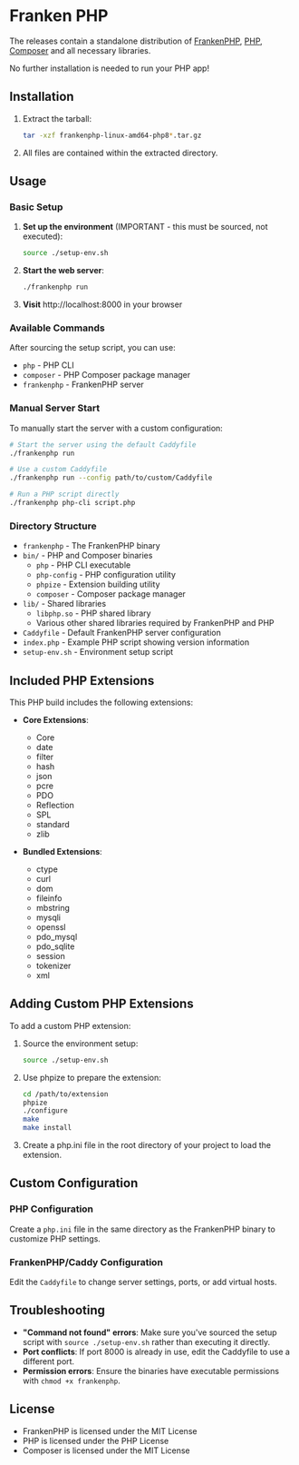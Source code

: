 # Franken PHP

The releases contain a standalone distribution of [FrankenPHP](https://frankenphp.dev/), [PHP](https://www.php.net/), [Composer](https://getcomposer.org/) and all necessary libraries. 

No further installation is needed to run your PHP app!

## Installation

1. Extract the tarball:
   ```bash
   tar -xzf frankenphp-linux-amd64-php8*.tar.gz
   ```

2. All files are contained within the extracted directory.

## Usage

### Basic Setup

1. **Set up the environment** (IMPORTANT - this must be sourced, not executed):
   ```bash
   source ./setup-env.sh
   ```

2. **Start the web server**:
   ```bash
   ./frankenphp run
   ```

3. **Visit** http://localhost:8000 in your browser

### Available Commands

After sourcing the setup script, you can use:
- `php` - PHP CLI
- `composer` - PHP Composer package manager
- `frankenphp` - FrankenPHP server

### Manual Server Start

To manually start the server with a custom configuration:

```bash
# Start the server using the default Caddyfile
./frankenphp run

# Use a custom Caddyfile
./frankenphp run --config path/to/custom/Caddyfile

# Run a PHP script directly
./frankenphp php-cli script.php
```

### Directory Structure

- `frankenphp` - The FrankenPHP binary
- `bin/` - PHP and Composer binaries
    - `php` - PHP CLI executable
    - `php-config` - PHP configuration utility
    - `phpize` - Extension building utility
    - `composer` - Composer package manager
- `lib/` - Shared libraries
    - `libphp.so` - PHP shared library
    - Various other shared libraries required by FrankenPHP and PHP
- `Caddyfile` - Default FrankenPHP server configuration
- `index.php` - Example PHP script showing version information
- `setup-env.sh` - Environment setup script

## Included PHP Extensions

This PHP build includes the following extensions:

- **Core Extensions**:
    - Core
    - date
    - filter
    - hash
    - json
    - pcre
    - PDO
    - Reflection
    - SPL
    - standard
    - zlib

- **Bundled Extensions**:
    - ctype
    - curl
    - dom
    - fileinfo
    - mbstring
    - mysqli
    - openssl
    - pdo_mysql
    - pdo_sqlite
    - session
    - tokenizer
    - xml

## Adding Custom PHP Extensions

To add a custom PHP extension:

1. Source the environment setup:
   ```bash
   source ./setup-env.sh
   ```

2. Use phpize to prepare the extension:
   ```bash
   cd /path/to/extension
   phpize
   ./configure
   make
   make install
   ```

3. Create a php.ini file in the root directory of your project to load the extension.

## Custom Configuration

### PHP Configuration

Create a `php.ini` file in the same directory as the FrankenPHP binary to customize PHP settings.

### FrankenPHP/Caddy Configuration

Edit the `Caddyfile` to change server settings, ports, or add virtual hosts.

## Troubleshooting

- **"Command not found" errors**: Make sure you've sourced the setup script with `source ./setup-env.sh` rather than executing it directly.
- **Port conflicts**: If port 8000 is already in use, edit the Caddyfile to use a different port.
- **Permission errors**: Ensure the binaries have executable permissions with `chmod +x frankenphp`.

## License

- FrankenPHP is licensed under the MIT License
- PHP is licensed under the PHP License
- Composer is licensed under the MIT License

